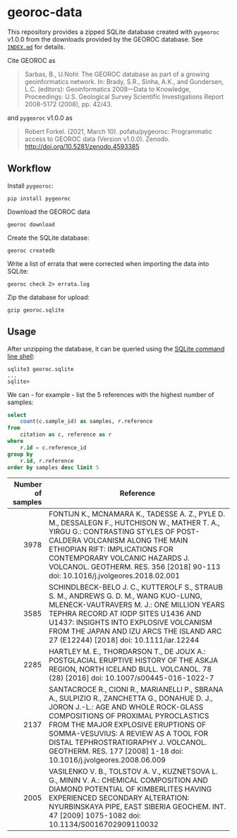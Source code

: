 # georoc-data

This repository provides a zipped SQLite database created with `pygeoroc` v1.0.0 from
the downloads provided by the GEOROC database.
See [`INDEX.md`](INDEX.md) for details.

Cite GEOROC as

> Sarbas, B., U.Nohl: The GEOROC database as part of a growing geoinformatics network. In: Brady, S.R., Sinha, A.K., and Gundersen, L.C. (editors): Geoinformatics 2008—Data to Knowledge, Proceedings: U.S. Geological Survey Scientific Investigations Report 2008-5172 (2008), pp. 42/43.

and `pygeoroc` v1.0.0 as

> Robert Forkel. (2021, March 10). pofatu/pygeoroc: Programmatic access to GEOROC data (Version v1.0.0). Zenodo. http://doi.org/10.5281/zenodo.4593385


## Workflow

Install `pygeoroc`:
```shell
pip install pygeoroc
```

Download the GEOROC data
```shell
georoc download
```

Create the SQLite database:
```shell
georoc createdb
```

Write a list of errata that were corrected when importing the data into SQLite:
```shell
georoc check 2> errata.log
```

Zip the database for upload:
```
gzip georoc.sqlite
```


## Usage

After unzipping the database, it can be queried using the
[SQLite command line shell](https://sqlite.org/cli.html):

```
sqlite3 georoc.sqlite
...
sqlite>
```

We can - for example - list the 5 references with the highest number of samples:

```sql
select
    count(c.sample_id) as samples, r.reference 
from
    citation as c, reference as r
where 
    r.id = c.reference_id
group by
    r.id, r.reference
order by samples desc limit 5
```

Number of samples | Reference
 ---:| ---
3978|FONTIJN K., MCNAMARA K., TADESSE A. Z., PYLE D. M., DESSALEGN F., HUTCHISON W., MATHER T. A., YIRGU G.:    CONTRASTING STYLES OF POST-CALDERA VOLCANISM ALONG THE MAIN ETHIOPIAN RIFT: IMPLICATIONS FOR CONTEMPORARY VOLCANIC HAZARDS  J. VOLCANOL. GEOTHERM. RES. 356   [2018] 90-113    doi: 10.1016/j.jvolgeores.2018.02.001
3585|SCHINDLBECK-BELO J. C., KUTTEROLF S., STRAUB S. M., ANDREWS G. D. M., WANG KUO-LUNG, MLENECK-VAUTRAVERS M. J.:    ONE MILLION YEARS TEPHRA RECORD AT IODP SITES U1436 AND U1437: INSIGHTS INTO EXPLOSIVE VOLCANISM FROM THE JAPAN AND IZU ARCS  THE ISLAND ARC 27 (E12244)  [2018]    doi: 10.1111/iar.12244
2285|HARTLEY M. E., THORDARSON T., DE JOUX A.:    POSTGLACIAL ERUPTIVE HISTORY OF THE ASKJA REGION, NORTH ICELAND  BULL. VOLCANOL. 78 (28)  [2016]    doi: 10.1007/s00445-016-1022-7
2137|SANTACROCE R., CIONI R., MARIANELLI P., SBRANA A., SULPIZIO R., ZANCHETTA G., DONAHUE D. J., JORON J.-L.:    AGE AND WHOLE ROCK-GLASS COMPOSITIONS OF PROXIMAL PYROCLASTICS FROM THE MAJOR EXPLOSIVE ERUPTIONS OF SOMMA-VESUVIUS: A REVIEW AS A TOOL FOR DISTAL TEPHROSTRATIGRAPHY  J. VOLCANOL. GEOTHERM. RES. 177   [2008] 1-18    doi: 10.1016/j.jvolgeores.2008.06.009
2005|VASILENKO V. B., TOLSTOV A. V., KUZNETSOVA L. G., MININ V. A.:    CHEMICAL COMPOSITION AND DIAMOND POTENTIAL OF KIMBERLITES HAVING EXPERIENCED SECONDARY ALTERATION: NYURBINSKAYA PIPE, EAST SIBERIA  GEOCHEM. INT. 47   [2009] 1075-1082    doi: 10.1134/S0016702909110032

